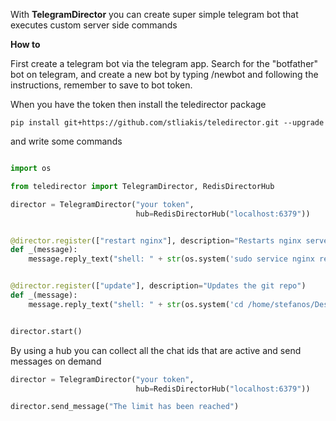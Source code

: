 With **TelegramDirector** you can create super simple telegram bot that executes custom server side commands

**How to**

First create a telegram bot via the telegram app. Search for the "botfather" bot on telegram, and create a new bot by typing /newbot and following the instructions, remember to save to bot token.

When you have the token then install the teledirector package

`pip install git+https://github.com/stliakis/teledirector.git --upgrade`

and write some commands

```python

import os

from teledirector import TelegramDirector, RedisDirectorHub

director = TelegramDirector("your token",
                            hub=RedisDirectorHub("localhost:6379"))


@director.register(["restart nginx"], description="Restarts nginx server")
def _(message):
    message.reply_text("shell: " + str(os.system('sudo service nginx restart')))


@director.register(["update"], description="Updates the git repo")
def _(message):
    message.reply_text("shell: " + str(os.system('cd /home/stefanos/Desktop;touch test;')))


director.start()


```


By using a hub you can collect all the chat ids that are active and send messages on demand

```python
director = TelegramDirector("your token",
                            hub=RedisDirectorHub("localhost:6379"))

director.send_message("The limit has been reached")
```